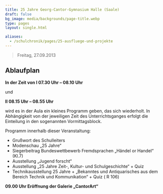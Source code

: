 ```yaml
---
title: 25 Jahre Georg-Cantor-Gymnasium Halle (Saale)
draft: false
bg_image: media/backgrounds/page-title.webp
type: pages
layout: single.html

aliases:
  - /schulchronik/pages/25-ausfluege-und-projekte
---
```

> Freitag, 27.09.2013

## Ablaufplan

**In der Zeit von I 07.30 Uhr – 08.10 Uhr**

und

**II 08.15 Uhr – 08.55 Uhr**

wird es in der Aula ein kleines Programm geben, das sich wiederholt. In Abhängigkeit von der jeweiligen Zeit des Unterrichtsganges erfolgt die Einteilung in den sogenannten Vormittagsblock.

Programm innerhalb dieser Veranstaltung:

- Grußwort des Schulleiters
- Modenschau „25 Jahre“
- Siegerbeitrag Bundeswettbewerb Fremdsprachen „Händel or Handel“ (Kl.7)
- Ausstellung „Jugend forscht“
- Ausstellung „25 Jahre Zeit-, Kultur- und Schulgeschichte“ + Quiz
- Technikausstellung 25 Jahre + „Bekanntes und Antiquarisches aus dem Bereich Technik und Kommunikation“ + Quiz ( R 106)

**09.00 Uhr Eröffnung der Galerie „CantorArt“**
